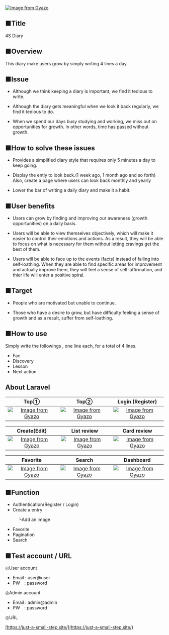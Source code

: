 

[![Image from Gyazo](https://i.gyazo.com/113eb946fe04df12ce86e9b1d4dd9d61.png)](https://gyazo.com/113eb946fe04df12ce86e9b1d4dd9d61)


## 

## ■Title

4S Diary

## ■Overview

This diary make users grow by simply writing 4 lines a day.

## ■Issue

- Although we think keeping a diary is important, we find it tedious to write.

- Although the diary gets meaningful when we look it back regularly, we find it tedious to do.

- When we spend our days busy studying and working, we miss out on opportunities for growth.
In other words, time has passed without growth.

## ■How to solve these issues

- Provides a simplified diary style that requires only 5 minutes a day to keep going.

- Display the ently to look back.(1 week ago, 1 month ago and so forth)
Also, create a page where users can look back monthly and yearly

- Lower the bar of writing a daily diary and make it a habit.

## ■User benefits

- Users can grow by finding and improving our awareness (growth opportunities) on a daily basis.

- Users will be able to view themselves objectively, which will make it easier to control their emotions and actions. As a result, they will be able to focus on what is necessary for them without letting cravings get the best of them.

- Users will be able to face up to the events (facts) instead of falling into self-loathing. When they are able to find specific areas for improvement and actually improve them, they will feel a sense of self-affirmation, and thier life will enter a positive spiral.

## ■Target

- People who are motivated but unable to continue.

- Those who have a desire to grow, but have difficulty feeling a sense of growth and as a result, suffer from self-loathing.

## ■How to use

Simply write the followings , one line each, for a total of 4 lines.

- Fac
- Discovery
- Lesson
- Next action


## About Laravel

| Top① | Top② | Login (Register) |
| :---: | :---: | :---: |
| [![Image from Gyazo](https://i.gyazo.com/f9ff020d88541381f461adb2861e46d5.jpg)](https://gyazo.com/f9ff020d88541381f461adb2861e46d5) | [![Image from Gyazo](https://i.gyazo.com/60d6783937c03f590f568641feddbb3f.png)](https://gyazo.com/60d6783937c03f590f568641feddbb3f) | [![Image from Gyazo](https://i.gyazo.com/6d6776ccabd547b708df3bb387612f12.jpg)](https://gyazo.com/6d6776ccabd547b708df3bb387612f12) |

| Create(Edit)| List review | Card review  |
| :---: | :---: | :---: |
| [![Image from Gyazo](https://i.gyazo.com/3dd7048938904d8218465a8c915df12e.png)](https://gyazo.com/3dd7048938904d8218465a8c915df12e)  | [![Image from Gyazo](https://i.gyazo.com/2e8626118f59e3423c031c66ed83c82b.png)](https://gyazo.com/2e8626118f59e3423c031c66ed83c82b)  | [![Image from Gyazo](https://i.gyazo.com/e3ea8766455dfe32bc4fd57a53be12c6.jpg)](https://gyazo.com/e3ea8766455dfe32bc4fd57a53be12c6) |

| Favorite | Search | Dashboard |
| :---: | :---: | :---: |
| [![Image from Gyazo](https://i.gyazo.com/42a5e2aefd9d258d140e77e08cdee99d.png)](https://gyazo.com/42a5e2aefd9d258d140e77e08cdee99d)  | [![Image from Gyazo](https://i.gyazo.com/364cb34acac871020a01dc1b64eea0cf.png)](https://gyazo.com/364cb34acac871020a01dc1b64eea0cf) | [![Image from Gyazo](https://i.gyazo.com/2f309131365fd9f156777a643ebce337.png)](https://gyazo.com/2f309131365fd9f156777a643ebce337) |

## ■Function

- Authentication(Register / Login)
- Create a entry 

&emsp;&emsp;&emsp;└Add an image
- Favorite
- Pagination
- Search

## ■Test account / URL

◎User account

- Email : user@user
- PW&emsp;: password

◎Admin account

- Email : admin@admin
- PW&emsp;: password

◎URL

[https://just-a-small-step.site/](https://just-a-small-step.site/)
